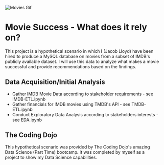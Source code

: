 ![Movies Gif](https://i.giphy.com/media/UDjF1zMreMld6/giphy.webp)
# Movie Success - What does it rely on?

This project is a hypothetical scenario in which I (Jacob Lloyd) have been hired to produce a MySQL database on movies from a subset of IMDB's publicly available dataset. I will use this data to analyze what makes a movie successful and provide recommendations based on the findings.
 
## Data Acquisition/Initial Analysis

- Gather IMDB Movie Data according to stakeholder requirements - see IMDB-ETL.ipynb
- Gather financials for IMDB movies using TMDB's API - see TMDB-ETL.ipynb
- Conduct Exploratory Data Analysis according to stakeholders interests - see EDA.ipynb

## The Coding Dojo
This hypothetical scenario was provided by The Coding Dojo's amazing Data Science (Part Time) bootcamp. It was completed by myself as a project to show my Data Science capabilities. 
